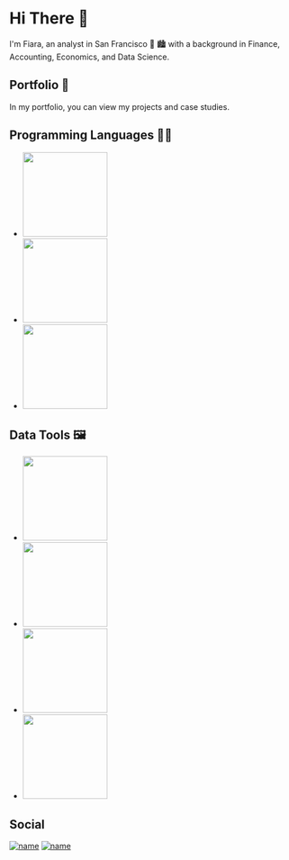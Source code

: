 # **Hi There** 👋
I'm Fiara, an analyst in San Francisco 🌁 🏙️ with a background in Finance, Accounting, Economics, and Data Science. 

## Portfolio 📖
In my portfolio, you can view my projects and case studies.

## Programming Languages 👩‍💻
- <img src="https://user-images.githubusercontent.com/56044467/217185098-1a2a6e4f-e458-409a-a619-f7a4fa0b7685.png" width="150">
- <img src="https://user-images.githubusercontent.com/56044467/217184563-61659cc1-53ed-4390-ab71-384f13c138c7.png" width="150">
- <img src="https://user-images.githubusercontent.com/56044467/217185379-6a61c299-e487-42ce-8c7f-c789809b452d.png" width="150">

## Data Tools 🖼️
- <img src="https://user-images.githubusercontent.com/56044467/217185666-17258b17-c111-4ebb-9ee8-be56ffed1544.jpg" width="150">
- <img src="https://user-images.githubusercontent.com/56044467/217185695-ced3be3e-7138-4baf-999e-961107978b4b.png" width="150">
- <img src="https://user-images.githubusercontent.com/56044467/217185708-ce188ae3-cb12-4937-848b-beabe1cb9d08.png" width="150">
- <img src="https://user-images.githubusercontent.com/56044467/217185731-e9a9d97f-42b2-4a39-97bf-cc8f90e4fb74.png" width="150">
## Social
[![name](https://user-images.githubusercontent.com/56044467/217187607-02d0ae5a-d549-437e-b829-f90c5fc6fb22.svg)](https://www.linkedin.com/in/fiara-causo/)
[![name](https://user-images.githubusercontent.com/56044467/217186900-0988a053-9c68-4a64-b7bc-d71dc636030e.svg)](fificauso@gmail.com)
<!--
<!DOCTYPE html>
<html lang="en">
<head>
  <meta name="google-site-verification" content="GXHSrWypHn2O9Oh_oxUWHOIouQizlbQIBhVghfLwizw" />
    <title>About me</title>
</head>

<body>
    <header>
        <h1>A little about myself</h1>
      
    </header>
        
        
    
</body>
</html>
